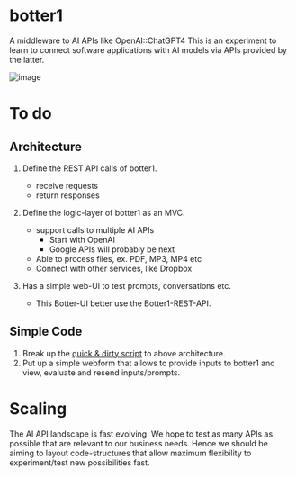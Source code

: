 # botter1
A middleware to AI APIs like OpenAI::ChatGPT4
This is an experiment to learn to connect software applications with AI models via APIs provided by the latter.

![image](https://github.com/euroblaze/botter1/assets/7826363/2f6c8af4-74ce-4f9e-b54f-f164ed93e5b8)

# To do

## Architecture

1. Define the REST API calls of botter1.
    - receive requests
    - return responses
 
2. Define the logic-layer of botter1 as an MVC.
    - support calls to multiple AI APIs
        - Start with OpenAI
        - Google APIs will probably be next
    - Able to process files, ex. PDF, MP3, MP4 etc
    - Connect with other services, like Dropbox

3. Has a simple web-UI to test prompts, conversations etc. 
    - This Botter-UI better use the Botter1-REST-API.

## Simple Code

1. Break up the [quick & dirty script]([url](https://github.com/euroblaze/botter1/blob/main/quickanddirtyscript.py)) to above architecture.
2. Put up a simple webform that allows to provide inputs to botter1 and view, evaluate and resend inputs/prompts.

# Scaling

The AI API landscape is fast evolving.
We hope to test as many APIs as possible that are relevant to our business needs.
Hence we should be aiming to layout code-structures that allow maximum flexibility to experiment/test new possibilities fast.
